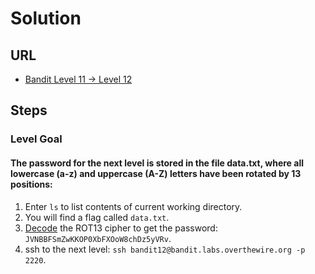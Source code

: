 # Solution

## URL
- [Bandit Level 11 → Level 12](https://overthewire.org/wargames/bandit/bandit12.html)

## Steps

### Level Goal

#### The password for the next level is stored in the file data.txt, where all lowercase (a-z) and uppercase (A-Z) letters have been rotated by 13 positions:
1. Enter `ls` to list contents of current working directory.
2. You will find a flag called `data.txt`.
3. [Decode](https://www.dcode.fr/rot-13-cipher) the ROT13 cipher to get the password: `JVNBBFSmZwKKOP0XbFXOoW8chDz5yVRv`.
4. ssh to the next level: `ssh bandit12@bandit.labs.overthewire.org -p 2220`.